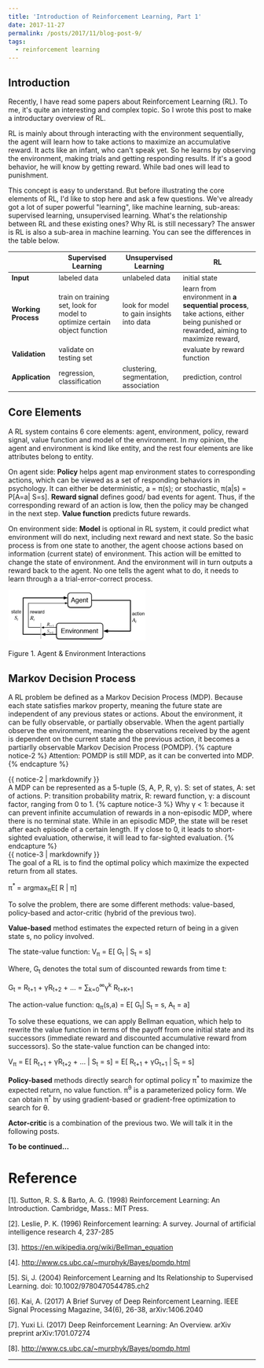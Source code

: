 ```yaml
---
title: 'Introduction of Reinforcement Learning, Part 1'
date: 2017-11-27
permalink: /posts/2017/11/blog-post-9/
tags:
  - reinforcement learning
---
```


## Introduction
Recently, I have read some papers about Reinforcement Learning (RL). To me, it's quite an interesting and complex topic. So I wrote this post to make a introductary overview of RL. 

RL is mainly about through interacting with the environment sequentially, the agent will learn how to take actions to maximize an accumulative reward. It acts like an infant, who can't speak yet. So he learns by  observing the environment, making trials and getting responding results. If it's a good behavior, he will know by getting reward. While bad ones will lead to punishment. 

This concept is easy to understand. But before illustrating the core elements of RL, I'd like to stop here and ask a few questions. We've already got a lot of super powerful "learning", like machine learning, sub-areas: supervised learning, unsupervised learning. What's the relationship between RL and these existing ones? Why RL is still necessary? The answer is RL is also a sub-area in machine learning. You can see the differences in the table below.
 
|      | Supervised Learning | Unsupervised Learning    |         RL                     |
|----- |-------------------       | --------------------------| --------------------------------------- |
|**Input** | labeled data             | unlabeled data            | initial state           |
|**Working Process**| train on training set, look for model to optimize certain object function   | look for model to gain insights into data                 | learn from environment in **a sequential process**, take actions, either being punished or rewarded, aiming to maximize reward,             |
|**Validation**  | validate on testing set |             | evaluate by reward function                    |
|**Application** | regression, classification| clustering, segmentation, association| prediction, control|

## Core Elements
A RL system contains 6 core elements: agent, environment, policy, reward signal, value function and model of the environment. In my opinion, the agent and environment is kind like entity, and the rest four elements are like attributes belong to entity. 

On agent side: **Policy** helps agent map environment states to corresponding actions, which can be viewed as a set of responding behaviors in psychology. It can either be deterministic, a = π(s); or stochastic, π(a\|s) = P[A=a\| S=s]. **Reward signal** defines good/ bad events for agent. Thus, if the corresponding reward of an action is low, then the policy may be changed in the next step. **Value function** predicts future rewards. 

On environment side: **Model** is optional in RL system, it could predict what environment will do next, including next reward and next state. So the basic process is from one state to another, the agent choose actions based on information (current state) of environment. This action will be emitted to change the state of environment. And the environment will in turn outputs a reward back to the agent. No one tells the agent what to do, it needs to learn through a a trial-error-correct process.

<p float="left">
  <img src="/images/rl1.png" width="280" />
</p>
Figure 1. Agent & Environment Interactions

## Markov Decision Process
A RL problem be defined as a Markov Decision Process (MDP). Because each state satisfies markov property, meaning the future state are independent of any previous states or actions. About the environment, it can be fully observable, or partially observable. When the agent partially observe the environment, meaning the observations received by the agent is dependent on the current state and the previous action, it becomes a partiarlly observable Markov Decision Process (POMDP). 
{% capture notice-2 %}
Attention: POMDP is still MDP, as it can be converted into MDP.
{% endcapture %}
<div class="notice--warning">{{ notice-2 | markdownify }}</div>
A MDP can be represented as a 5-tuple (S, A, P, R, γ). S: set of states, A: set of actions. P: transition probability matrix, R: reward function, γ: a discount factor, ranging from 0 to 1.
{% capture notice-3 %}
Why γ < 1: because it can prevent infinite accumulation of rewards in a non-episodic MDP, where there is no terminal state. While in an episodic MDP, the state will be reset after each episode of a certain length.
If γ close to 0, it leads to short-sighted evaluation, otherwise, it will lead to far-sighted evaluation.
{% endcapture %}
<div class="notice--info">{{ notice-3 | markdownify }}</div>
The goal of a RL is to find the optimal policy which maximize the expected return from all states. 

π<sup>* </sup> = argmax<sub>π</sub>E[ R \| π]

To solve the problem, there are some different methods: value-based, policy-based and actor-critic (hybrid of the previous two).

**Value-based** method estimates the expected return of being in a given state s, no policy involved. 

The state-value function: V<sub>π</sub> = E[ G<sub>t</sub> \| S<sub>t</sub> = s]

Where, G<sub>t</sub> denotes the total sum of discounted rewards from time t:

G<sub>t</sub> = R<sub>t+1</sub> + γR<sub>t+2</sub> + ... 
              = ∑<sub>k=0</sub><sup>∞</sup>γ<sup>k</sup> R<sub>t+K+1</sub>

The action-value function:
q<sub>π</sub>(s,a) = E[ G<sub>t</sub>| S<sub>t</sub> = s, A<sub>t</sub> = a]

To solve these equations, we can apply Bellman equation, which help to rewrite the value function in terms of the payoff from one initial state and its successors (immediate reward and discounted accumulative reward from successors). So the state-value function can be changed into:

V<sub>π</sub> = E[  R<sub>t+1</sub> + γR<sub>t+2</sub> + ... \| S<sub>t</sub> = s]
              = E[  R<sub>t+1</sub> + γG<sub>t+1</sub> \| S<sub>t</sub> = s]

**Policy-based** methods directly search for optimal policy π<sup>* </sup> to maximize the expected return, no value function. π<sup>θ</sup> is a parameterized policy form. We can obtain π<sup>* </sup> by using gradient-based or gradient-free optimization to search for θ.

**Actor-critic** is a combination of the previous two. We will talk it in the following posts.

**To be continued...**

Reference
========
[1]. Sutton, R. S. & Barto, A. G. (1998) Reinforcement Learning: An Introduction. Cambridge, Mass.: MIT Press.

[2]. Leslie, P. K. (1996) Reinforcement learning: A survey. Journal of artificial intelligence research 4, 237-285

[3]. https://en.wikipedia.org/wiki/Bellman_equation

[4]. http://www.cs.ubc.ca/~murphyk/Bayes/pomdp.html

[5]. Si, J. (2004) Reinforcement Learning and Its Relationship to Supervised Learning. doi: 10.1002/9780470544785.ch2

[6]. Kai, A. (2017) A Brief Survey of Deep Reinforcement Learning. IEEE Signal Processing Magazine, 34(6), 26-38, arXiv:1406.2040

[7]. Yuxi Li. (2017) Deep Reinforcement Learning: An Overview. arXiv preprint arXiv:1701.07274

[8]. http://www.cs.ubc.ca/~murphyk/Bayes/pomdp.html

------
